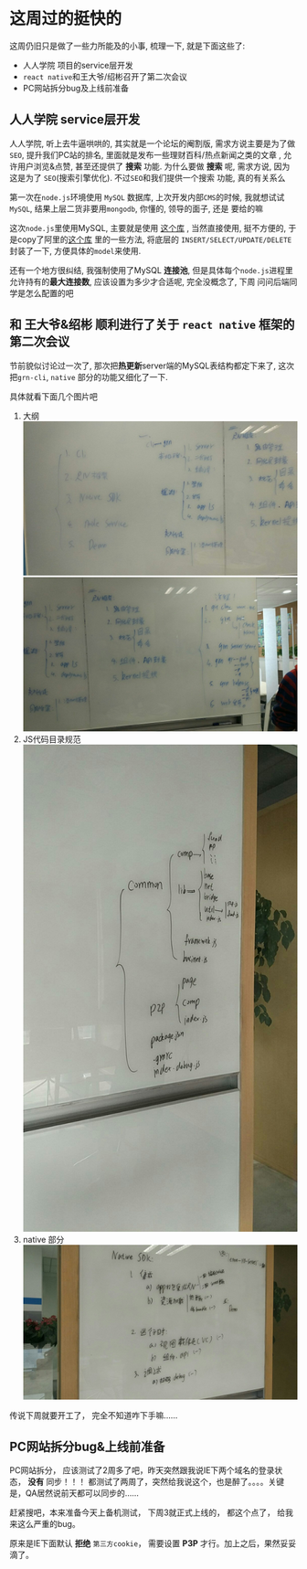 # 这周过的挺快的


这周仍旧只是做了一些力所能及的小事, 梳理一下, 就是下面这些了:

* 人人学院 项目的service层开发
* `react native`和王大爷/绍彬召开了第二次会议
* PC网站拆分bug及上线前准备


## 人人学院 service层开发

人人学院, 听上去牛逼哄哄的, 其实就是一个论坛的阉割版, 需求方说主要是为了做`SEO`, 提升我们PC站的排名, 里面就是发布一些理财百科/热点新闻之类的文章
, 允许用户浏览&点赞, 甚至还提供了 **搜索** 功能. 为什么要做 **搜索** 呢, 需求方说, 因为这是为了 `SEO`(搜索引擎优化). 不过`SEO`和我们提供一个搜索
功能, 真的有关系么

第一次在`node.js`环境使用 `MySQL` 数据库, 上次开发内部`CMS`的时候, 我就想试试`MySQL`, 结果上层二货非要用`mongodb`, 你懂的, 领导的面子, 还是
要给的嘛

这次`node.js`里使用MySQL, 主要就是使用 [这个库](https://github.com/mysqljs/mysql) , 当然直接使用, 挺不方便的, 于是copy了阿里的[这个库](https://github.com/ali-sdk/ali-rds)
里的一些方法, 将底层的 `INSERT/SELECT/UPDATE/DELETE` 封装了一下, 方便具体的`model`来使用.

还有一个地方很纠结, 我强制使用了MySQL **连接池**, 但是具体每个`node.js`进程里允许持有的**最大连接数**, 应该设置为多少才合适呢, 完全没概念了, 下周
问问后端同学是怎么配置的吧


## 和 王大爷&绍彬 顺利进行了关于 `react native` 框架的第二次会议

节前貌似讨论过一次了, 那次把**热更新**server端的MySQL表结构都定下来了, 这次把`grn-cli`, `native` 部分的功能又细化了一下.

具体就看下面几个图片吧

1. 大纲
    ![大纲](./assets/20170407/outline.jpg)
    ![大纲2](./assets/20170407/outline-2.jpg)
2. JS代码目录规范
    ![JS代码目录规范](./assets/20170407/project-directory-tree.jpg)
3. native 部分
    ![native部分](./assets/20170407/native-sdk.jpg)


传说下周就要开工了， 完全不知道咋下手嘛……


## PC网站拆分bug&上线前准备

PC网站拆分， 应该测试了2周多了吧，昨天突然跟我说IE下两个域名的登录状态， **没有** 同步！！！ 都测试了两周了，突然给我说这个，也是醉了。。。。关键是，QA居然说前天都可以同步的……

赶紧搜吧，本来准备今天上备机测试， 下周3就正式上线的， 都这个点了， 给我来这么严重的bug。

原来是IE下面默认 **拒绝** `第三方cookie`， 需要设置 **P3P** 才行。加上之后，果然妥妥滴了。
